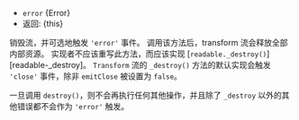 <!-- YAML
added: v8.0.0
changes:
  - version: v14.0.0
    pr-url: https://github.com/nodejs/node/pull/29197
    description: Work as noop when called on an already `destroyed` stream.
-->

* `error` {Error}
* 返回: {this}

销毁流，并可选地触发 `'error'` 事件。
调用该方法后，transform 流会释放全部内部资源。
实现者不应该重写此方法，而应该实现 [`readable._destroy()`][readable-_destroy]。
`Transform` 流的 `_destroy()` 方法的默认实现会触发 `'close'` 事件，除非 `emitClose` 被设置为 `false`。

一旦调用 `destroy()`，则不会再执行任何其他操作，并且除了 `_destroy` 以外的其他错误都不会作为 `'error'` 触发。

